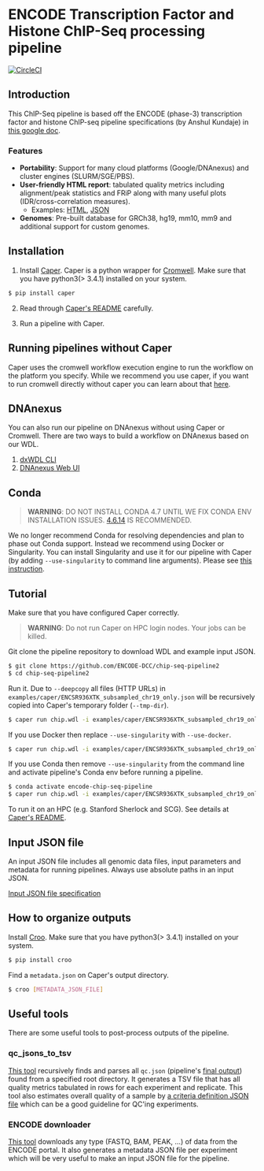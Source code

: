 # ENCODE Transcription Factor and Histone ChIP-Seq processing pipeline

[![CircleCI](https://circleci.com/gh/ENCODE-DCC/chip-seq-pipeline2/tree/master.svg?style=svg)](https://circleci.com/gh/ENCODE-DCC/chip-seq-pipeline2/tree/master)

## Introduction 
This ChIP-Seq pipeline is based off the ENCODE (phase-3) transcription factor and histone ChIP-seq pipeline specifications (by Anshul Kundaje) in [this google doc](https://docs.google.com/document/d/1lG_Rd7fnYgRpSIqrIfuVlAz2dW1VaSQThzk836Db99c/edit#).

### Features

* **Portability**: Support for many cloud platforms (Google/DNAnexus) and cluster engines (SLURM/SGE/PBS).
* **User-friendly HTML report**: tabulated quality metrics including alignment/peak statistics and FRiP along with many useful plots (IDR/cross-correlation measures).
  - Examples: [HTML](https://storage.googleapis.com/encode-pipeline-test-samples/encode-chip-seq-pipeline/ENCSR000DYI/example_output/qc.html), [JSON](docs/example_output/v1.1.5/qc.json)
* **Genomes**: Pre-built database for GRCh38, hg19, mm10, mm9 and additional support for custom genomes.

## Installation

1) Install [Caper](https://github.com/ENCODE-DCC/caper#installation). Caper is a python wrapper for [Cromwell](https://github.com/broadinstitute/cromwell). Make sure that you have python3(> 3.4.1) installed on your system.

  ```bash
  $ pip install caper
  ```

2) Read through [Caper's README](https://github.com/ENCODE-DCC/caper) carefully.

3) Run a pipeline with Caper.

## Running pipelines without Caper

Caper uses the cromwell workflow execution engine to run the workflow on the platform you specify.  While we recommend you use caper, if you want to run cromwell directly without caper you can learn about that [here](docs/deprecated/OLD_METHOD.md).

## DNAnexus

You can also run our pipeline on DNAnexus without using Caper or Cromwell. There are two ways to build a workflow on DNAnexus based on our WDL.

1) [dxWDL CLI](docs/tutorial_dx_cli.md)
2) [DNAnexus Web UI](docs/tutorial_dx_web.md)

## Conda

> **WARNING**: DO NOT INSTALL CONDA 4.7 UNTIL WE FIX CONDA ENV INSTALLATION ISSUES. [4.6.14](https://repo.anaconda.com/miniconda/Miniconda3-4.6.14-Linux-x86_64.sh) IS RECOMMENDED.

We no longer recommend Conda for resolving dependencies and plan to phase out Conda support. Instead we recommend using Docker or Singularity. You can install Singularity and use it for our pipeline with Caper (by adding `--use-singularity` to command line arguments). Please see [this instruction](docs/install_conda.md).

## Tutorial

Make sure that you have configured Caper correctly.
> **WARNING**: Do not run Caper on HPC login nodes. Your jobs can be killed.

Git clone the pipeline repository to download WDL and example input JSON.
```bash
$ git clone https://github.com/ENCODE-DCC/chip-seq-pipeline2
$ cd chip-seq-pipeline2
```

Run it. Due to `--deepcopy` all files (HTTP URLs) in `examples/caper/ENCSR936XTK_subsampled_chr19_only.json` will be recursively copied into Caper's temporary folder (`--tmp-dir`).
```bash
$ caper run chip.wdl -i examples/caper/ENCSR936XTK_subsampled_chr19_only.json --deepcopy --use-singularity
```

If you use Docker then replace `--use-singularity` with `--use-docker`.
```bash
$ caper run chip.wdl -i examples/caper/ENCSR936XTK_subsampled_chr19_only.json --deepcopy --use-docker
```

If you use Conda then remove `--use-singularity` from the command line and activate pipeline's Conda env before running a pipeline.
```bash
$ conda activate encode-chip-seq-pipeline
$ caper run chip.wdl -i examples/caper/ENCSR936XTK_subsampled_chr19_only.json --deepcopy
```

To run it on an HPC (e.g. Stanford Sherlock and SCG). See details at [Caper's README](https://github.com/ENCODE-DCC/caper/blob/master/README.md#how-to-run-it-on-slurm-cluster).

## Input JSON file

An input JSON file includes all genomic data files, input parameters and metadata for running pipelines. Always use absolute paths in an input JSON.

[Input JSON file specification](docs/input.md)

## How to organize outputs

Install [Croo](https://github.com/ENCODE-DCC/croo#installation). Make sure that you have python3(> 3.4.1) installed on your system.

```bash
$ pip install croo
```

Find a `metadata.json` on Caper's output directory.

```bash
$ croo [METADATA_JSON_FILE]
```

## Useful tools

There are some useful tools to post-process outputs of the pipeline.

### qc_jsons_to_tsv

[This tool](utils/qc_jsons_to_tsv/README.md) recursively finds and parses all `qc.json` (pipeline's [final output](docs/example_output/v1.1.5/qc.json)) found from a specified root directory. It generates a TSV file that has all quality metrics tabulated in rows for each experiment and replicate. This tool also estimates overall quality of a sample by [a criteria definition JSON file](utils/qc_jsons_to_tsv/criteria.default.json) which can be a good guideline for QC'ing experiments.

### ENCODE downloader

[This tool](https://github.com/kundajelab/ENCODE_downloader) downloads any type (FASTQ, BAM, PEAK, ...) of data from the ENCODE portal. It also generates a metadata JSON file per experiment which will be very useful to make an input JSON file for the pipeline.